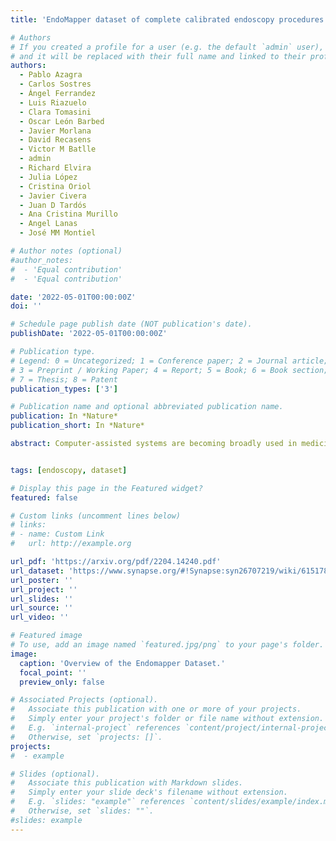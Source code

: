 ```yaml
---
title: 'EndoMapper dataset of complete calibrated endoscopy procedures'

# Authors
# If you created a profile for a user (e.g. the default `admin` user), write the username (folder name) here
# and it will be replaced with their full name and linked to their profile.
authors:
  - Pablo Azagra
  - Carlos Sostres
  - Ángel Ferrandez
  - Luis Riazuelo
  - Clara Tomasini
  - Oscar León Barbed
  - Javier Morlana
  - David Recasens
  - Victor M Batlle
  - admin
  - Richard Elvira
  - Julia López
  - Cristina Oriol
  - Javier Civera
  - Juan D Tardós
  - Ana Cristina Murillo
  - Angel Lanas
  - José MM Montiel

# Author notes (optional)
#author_notes:
#  - 'Equal contribution'
#  - 'Equal contribution'

date: '2022-05-01T00:00:00Z'
doi: ''

# Schedule page publish date (NOT publication's date).
publishDate: '2022-05-01T00:00:00Z'

# Publication type.
# Legend: 0 = Uncategorized; 1 = Conference paper; 2 = Journal article;
# 3 = Preprint / Working Paper; 4 = Report; 5 = Book; 6 = Book section;
# 7 = Thesis; 8 = Patent
publication_types: ['3']

# Publication name and optional abbreviated publication name.
publication: In *Nature*
publication_short: In *Nature*

abstract: Computer-assisted systems are becoming broadly used in medicine. In endoscopy, most research focuses on automatic detection of polyps or other pathologies, but localization and navigation of the endoscope is completely performed manually by physicians. To broaden this research and bring spatial Artificial Intelligence to endoscopies, data from complete procedures are needed. This data will be used to build a 3D mapping and localization systems that can perform special task like, for example, detect blind zones during exploration, provide automatic polyp measurements, guide doctors to a polyp found in a previous exploration and retrieve previous images of the same area aligning them for easy comparison. These systems will provide an improvement in the quality and precision of the procedures while lowering the burden on the physicians. <br> This paper introduces the Endomapper dataset, the first collection of complete endoscopy sequences acquired during regular medical practice, including slow and careful screening explorations, making secondary use of medical data. Its original purpose is to facilitate the development and evaluation of VSLAM (Visual Simultaneous Localization and Mapping) methods in real endoscopy data. The first release of the dataset is composed of 59 sequences with more than 15 hours of video. It is also the first endoscopic dataset that includes both the computed geometric and photometric endoscope calibration with the original calibration videos. Meta-data and annotations associated to the dataset varies from anatomical landmark and description of the procedure labeling, tools segmentation masks, COLMAP 3D reconstructions, simulated sequences with groundtruth and meta-data related to special cases, such as sequences from the same patient. This information will improve the research in endoscopic VSLAM, as well as other research lines, and create new research lines.


tags: [endoscopy, dataset]

# Display this page in the Featured widget?
featured: false

# Custom links (uncomment lines below)
# links:
# - name: Custom Link
#   url: http://example.org

url_pdf: 'https://arxiv.org/pdf/2204.14240.pdf'
url_dataset: 'https://www.synapse.org/#!Synapse:syn26707219/wiki/615178'
url_poster: ''
url_project: ''
url_slides: ''
url_source: ''
url_video: ''

# Featured image
# To use, add an image named `featured.jpg/png` to your page's folder.
image:
  caption: 'Overview of the Endomapper Dataset.'
  focal_point: ''
  preview_only: false

# Associated Projects (optional).
#   Associate this publication with one or more of your projects.
#   Simply enter your project's folder or file name without extension.
#   E.g. `internal-project` references `content/project/internal-project/index.md`.
#   Otherwise, set `projects: []`.
projects:
#  - example

# Slides (optional).
#   Associate this publication with Markdown slides.
#   Simply enter your slide deck's filename without extension.
#   E.g. `slides: "example"` references `content/slides/example/index.md`.
#   Otherwise, set `slides: ""`.
#slides: example
---
```


